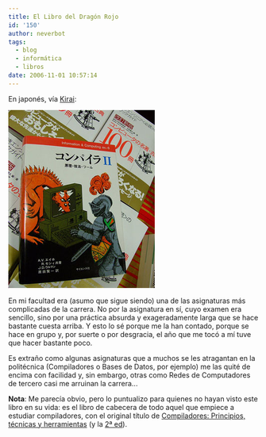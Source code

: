 ```yaml
---
title: El Libro del Dragón Rojo
id: '150'
author: neverbot
tags:
  - blog
  - informática
  - libros
date: 2006-11-01 10:57:14
---
```


En japonés, vía [Kirai](http://www.kirainet.com/el-aho-sethi-ullman-en-japones/):

![Compiladores](./el-libro-del-dragon-rojo/Compiladores.jpg "Compiladores")

En mi facultad era (asumo que sigue siendo) una de las asignaturas más complicadas de la carrera. No por la asignatura en sí, cuyo examen era sencillo, sino por una práctica absurda y exageradamente larga que se hace bastante cuesta arriba. Y esto lo sé porque me la han contado, porque se hace en grupo y, por suerte o por desgracia, el año que me tocó a mí tuve que hacer bastante poco.

Es extraño como algunas asignaturas que a muchos se les atragantan en la politécnica (Compiladores o Bases de Datos, por ejemplo) me las quité de encima con facilidad y, sin embargo, otras como Redes de Computadores de tercero casi me arruinan la carrera...

**Nota**: Me parecía obvio, pero lo puntualizo para quienes no hayan visto este libro en su vida: es el libro de cabecera de todo aquel que empiece a estudiar compiladores, con el original título de [Compiladores: Principios, técnicas y herramientas](http://search.barnesandnoble.com/booksearch/isbnInquiry.asp?z=y&EAN=9780201100884&itm=2) (y la [2ª ed](http://search.barnesandnoble.com/booksearch/isbnInquiry.asp?z=y&EAN=9780321486813&itm=1)).
